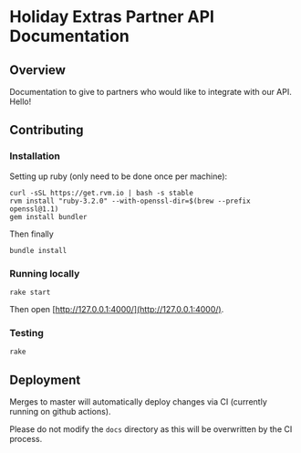 # Holiday Extras Partner API Documentation

## Overview

Documentation to give to partners who would like to integrate with our API. Hello!

## Contributing

### Installation

Setting up ruby (only need to be done once per machine):

    curl -sSL https://get.rvm.io | bash -s stable
    rvm install "ruby-3.2.0" --with-openssl-dir=$(brew --prefix openssl@1.1)
    gem install bundler

Then finally

    bundle install

### Running locally

    rake start

Then open [http://127.0.0.1:4000/](http://127.0.0.1:4000/).

### Testing

    rake

## Deployment

Merges to master will automatically deploy changes via CI (currently running on github actions).

Please do not modify the `docs` directory as this will be overwritten by the CI process.
